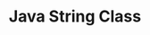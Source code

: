 ---
layout: flashcard-topic
# Main card
title: Java String Class
main_card_title: Java String Class
main_card_bg: '#6586c3'
# Other cards
card_bg: '#9aacd5'
cards:
  - title: Reference variable
    description: Stores memory address of an object
  - title: String class
    description: Represents a sequence of characters
  - title: Concatenating strings 
    description: + operator is used to concatenate two strings
  - title: charAt(index)
    description: Returns the character at specified index
  - title: length()
    description: Returns the length of the string
  - title: substring(int startIndex, int endIndex)
    description: Returns a substring of a string, starting at startIndex and ending at the endIndex - 1
  - title: toLowerCase()
    description: Returns a new string with all the characters in lower case
  - title: toUpperCase()
    description: Returns a new string with all the characters in upper case
  - title: trim()
    description: Returns a new string with leading and trailing whitespace removed
  - title: indexOf(String str)
    description: Returns the index of the first occurrence of the string, or -1 if the string is not found.
  - title: contains(String str)
    description: Returns true if the string contains the specified string, false otherwise.
  - title: replace(CharSeq oldStr, CharSeq newStr)
    description: Returns a new string with all occurrences of the specified string replaced by the new string.
  - title: isEmpty()
    description: Checks if a String is empty or not.
  - title: endsWith()
    description: Checks if a string ends with specified suffix
  - title: startsWith()
    description: Checks if a string starts with specified prefix
  - title: StringBuffer
    description: Mutable string used to manipulate strings with operations like append, delete and insert
---